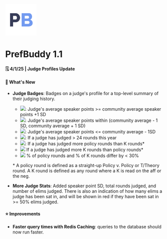 <img src="../../client/public/Pref-Buddy-Icon.png" width="100" height="100">

# PrefBuddy 1.1
#### 🗓️ 4/1/25 | Judge Profiles Update

#### 🎉 What's New
- **Judge Badges**: Badges on a judge's profile for a top-level summary of their judging history.
  - <img src="./judge-badges/Value=Point Fairy, Size=Mini.png" height=16>: Judge's average speaker points >= community average speaker points +1 SD
  - <img src="./judge-badges/Value=Avg Speaks, Size=Mini.png" height=16>: Judge's average speaker points within (community average - 1 SD, community average + 1 SD)
  - <img src="./judge-badges/Value=Low Speaks, Size=Mini.png" height=16>: Judge's average speaker points <= community average - 1SD
  - <img src="./judge-badges/Value=Judges a Lot, Size=Mini.png" height=16>: If a judge has judged > 24 rounds this year
  - <img src="./judge-badges/Value=Mostly Judges Policy, Size=Mini.png" height=16>: If a judge has judged more policy rounds than K rounds*
  - <img src="./judge-badges/Value=Mostly Judges Ks, Size=Mini.png" height=16> If a judge has judged more K rounds than policy rounds*
  - <img src="./judge-badges/Value=Flex, Size=Mini.png" height=16> % of policy rounds and % of K rounds differ by < 30%
 
  \* A policy round is defined as a straight-up Policy v. Policy or T/Theory round. A K round is defined as any round where a K is read on the aff or the neg.


- **More Judge Stats**: Added speaker point SD, total rounds judged, and number of elims judged. There is also an indication of how many elims a judge has been sat in, and will be shown in red if they have been sat in >= 50% elims judged.

#### ⭐️ Improvements
- **Faster query times with Redis Caching**: queries to the database should now run faster.
